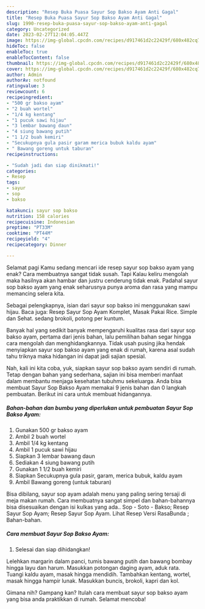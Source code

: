 ```yaml
---
description: "Resep Buka Puasa Sayur Sop Bakso Ayam Anti Gagal"
title: "Resep Buka Puasa Sayur Sop Bakso Ayam Anti Gagal"
slug: 1990-resep-buka-puasa-sayur-sop-bakso-ayam-anti-gagal
category: Uncategorized
date: 2023-02-27T12:04:05.447Z
image: https://img-global.cpcdn.com/recipes/d917461d2c22429f/680x482cq70/sayur-sop-bakso-ayam-foto-resep-utama.jpg
hideToc: false
enableToc: true
enableTocContent: false
thumbnail: https://img-global.cpcdn.com/recipes/d917461d2c22429f/680x482cq70/sayur-sop-bakso-ayam-foto-resep-utama.jpg
cover: https://img-global.cpcdn.com/recipes/d917461d2c22429f/680x482cq70/sayur-sop-bakso-ayam-foto-resep-utama.jpg
author: Admin
authorAv: notfound
ratingvalue: 3
reviewcount: 6
recipeingredient:
- "500 gr bakso ayam"
- "2 buah wortel"
- "1/4 kg kentang"
- "1 pucuk sawi hijau"
- "3 lembar bawang daun"
- "4 siung bawang putih"
- "1 1/2 buah kemiri"
- "Secukupnya gula pasir garam merica bubuk kaldu ayam"
- " Bawang goreng untuk taburan"
recipeinstructions:

- "Sudah jadi dan siap dinikmati!"
categories:
- Resep
tags:
- sayur
- sop
- bakso

katakunci: sayur sop bakso 
nutrition: 158 calories
recipecuisine: Indonesian
preptime: "PT33M"
cooktime: "PT44M"
recipeyield: "4"
recipecategory: Dinner

---
```



Selamat pagi Kamu sedang mencari ide resep sayur sop bakso ayam yang enak? Cara membuatnya sangat tidak susah. Tapi Kalau keliru mengolah maka hasilnya akan hambar dan justru cenderung tidak enak. Padahal sayur sop bakso ayam yang enak seharusnya punya aroma dan rasa yang mampu memancing selera kita.


Sebagai pelengkapnya, isian dari sayur sop bakso ini menggunakan sawi hijau. Baca juga: Resep Sayur Sop Ayam Komplet, Masak Pakai Rice. Simple dan Sehat. sedang brokoli, potong per kuntum.

Banyak hal yang sedikit banyak mempengaruhi kualitas rasa dari sayur sop bakso ayam, pertama dari jenis bahan, lalu pemilihan bahan segar hingga cara mengolah dan menghidangkannya. Tidak usah pusing jika hendak menyiapkan sayur sop bakso ayam yang enak di rumah, karena asal sudah tahu triknya maka hidangan ini dapat jadi sajian spesial.


Nah, kali ini kita coba, yuk, siapkan sayur sop bakso ayam sendiri di rumah. Tetap dengan bahan yang sederhana, sajian ini bisa memberi manfaat dalam membantu menjaga kesehatan tubuhmu sekeluarga. Anda bisa membuat Sayur Sop Bakso Ayam memakai 9 jenis bahan dan 0 langkah pembuatan. Berikut ini cara untuk membuat hidangannya.

<!--inarticleads1-->

##### Bahan-bahan dan bumbu yang diperlukan untuk pembuatan Sayur Sop Bakso Ayam:

1. Gunakan 500 gr bakso ayam
1. Ambil 2 buah wortel
1. Ambil 1/4 kg kentang
1. Ambil 1 pucuk sawi hijau
1. Siapkan 3 lembar bawang daun
1. Sediakan 4 siung bawang putih
1. Gunakan 1 1/2 buah kemiri
1. Siapkan Secukupnya gula pasir, garam, merica bubuk, kaldu ayam
1. Ambil  Bawang goreng (untuk taburan)


Bisa dibilang, sayur sop ayam adalah menu yang paling sering tersaji di meja makan rumah. Cara membuatnya sangat simpel dan bahan-bahannya bisa disesuaikan dengan isi kulkas yang ada.. Sop - Soto - Bakso; Resep Sayur Sop Ayam; Resep Sayur Sop Ayam. Lihat Resep Versi RasaBunda ; Bahan-bahan. 

<!--inarticleads2-->

##### Cara membuat Sayur Sop Bakso Ayam:


1. Selesai dan siap dihidangkan!

Lelehkan margarin dalam panci, tumis bawang putih dan bawang bombay hingga layu dan harum. Masukkan potongan daging ayam, aduk rata. Tuangi kaldu ayam, masak hingga mendidih. Tambahkan kentang, wortel, masak hingga hampir lunak. Masukkan buncis, brokoli, kapri dan kol. 

Gimana nih? Gampang kan? Itulah cara membuat sayur sop bakso ayam yang bisa anda praktikkan di rumah. Selamat mencoba!
